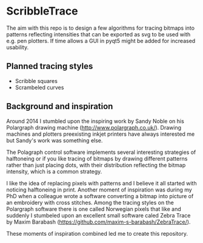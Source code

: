 # ScribbleTrace

The aim with this repo is to design a few algorithms for tracing bitmaps into patterns reflecting intensities that can be exported as svg to be used with e.g. pen plotters. If time allows a GUI in pyqt5 might be added for increased usability.

## Planned tracing styles

* Scribble squares
* Scrambeled curves

## Background and inspiration
Around 2014 I stumbled upon the inspiring work by Sandy Noble on his Polargraph drawing machine (http://www.polargraph.co.uk/). Drawing machines and plotters preexisting inkjet printers have always interested me but Sandy's work was something else.

The Polagraph control software implements several interesting strategies of halftoneing or if you like tracing of bitmaps by drawing different patterns rather than just placing dots, with their distribution reflecting the bitmap intensity, which is a common strategy.

I like the idea of replacing pixels with patterns and I believe it all started with noticing halftoneing in print. Another moment of inspiration was during my PhD when a colleague wrote a software converting a bitmap into picture of an embroidery with cross stitches. Among the tracing styles on the Polargraph software there is one called Norwegian pixels that like and suddenly I stumbeled upon an excellent small software caled Zebra Trace by Maxim Barabash (https://github.com/maxim-s-barabash/ZebraTrace/). 

These moments of inspiration combined led me to create this repository. 